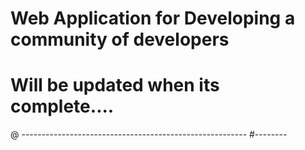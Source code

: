 # Web Application for Developing a community of developers

# Will be updated when its complete....
@ --------------------------------------------------------
#--------